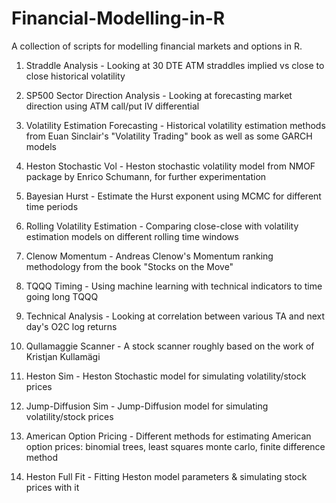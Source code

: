 # Financial-Modelling-in-R
A collection of scripts for modelling financial markets and options in R.

1. Straddle Analysis - Looking at 30 DTE ATM straddles implied vs close to close historical volatility

2. SP500 Sector Direction Analysis - Looking at forecasting market direction using ATM call/put IV differential

3. Volatility Estimation Forecasting - Historical volatility estimation methods from Euan Sinclair's "Volatility Trading" book as well as some GARCH models

4. Heston Stochastic Vol - Heston stochastic volatility model from NMOF package by Enrico Schumann, for further experimentation

5. Bayesian Hurst - Estimate the Hurst exponent using MCMC for different time periods

6. Rolling Volatility Estimation - Comparing close-close with volatility estimation models on different rolling time windows

7. Clenow Momentum - Andreas Clenow's Momentum ranking methodology from the book "Stocks on the Move"

8. TQQQ Timing - Using machine learning with technical indicators to time going long TQQQ

9.  Technical Analysis - Looking at correlation between various TA and next day's O2C log returns

10.  Qullamaggie Scanner - A stock scanner roughly based on the work of Kristjan Kullamägi

11.  Heston Sim - Heston Stochastic model for simulating volatility/stock prices

12.  Jump-Diffusion Sim - Jump-Diffusion model for simulating volatility/stock prices

13.  American Option Pricing - Different methods for estimating American option prices: binomial trees, least squares monte carlo, finite difference method

14.  Heston Full Fit - Fitting Heston model parameters & simulating stock prices with it
